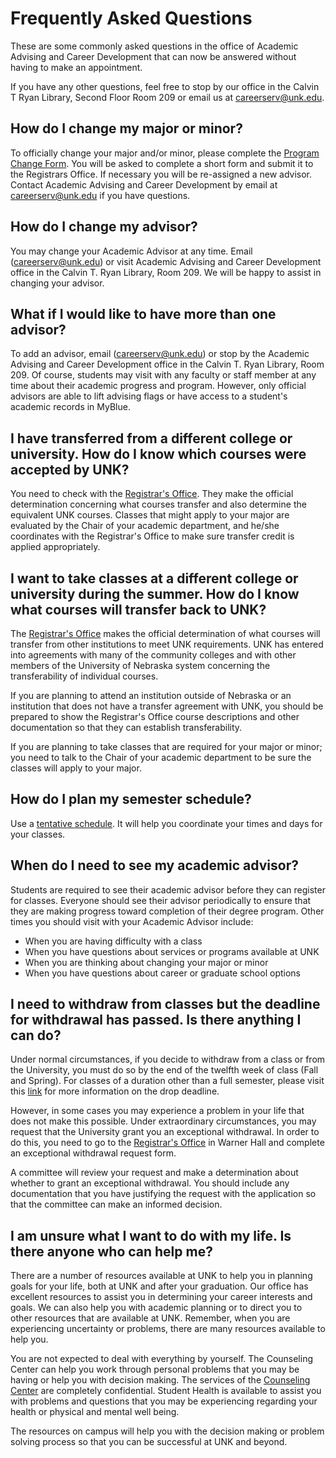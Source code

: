 # Frequently Asked Questions

These are some commonly asked questions in the office of Academic Advising and Career Development that can now be answered without having to make an appointment.

If you have any other questions, feel free to stop by our office in the Calvin T Ryan Library, Second Floor Room 209 or email us at careerserv@unk.edu.

## How do I change my major or minor?

To officially change your major and/or minor, please complete the [Program Change Form](http://www.unk.edu/offices/registrar/undergraduate-majorminor-changes.php). You will be asked to complete a short form and submit it to the Registrars Office. If necessary you will be re-assigned a new advisor. Contact Academic Advising and Career Development by email at careerserv@unk.edu if you have questions.

## How do I change my advisor?

You may change your Academic Advisor at any time. Email (careerserv@unk.edu) or visit Academic Advising and Career Development office in the Calvin T. Ryan Library, Room 209. We will be happy to assist in changing your advisor.

## What if I would like to have more than one advisor?

To add an advisor, email (careerserv@unk.edu) or stop by the Academic Advising and Career Development office in the Calvin T. Ryan Library, Room 209. Of course, students may visit with any faculty or staff member at any time about their academic progress and program. However, only official advisors are able to lift advising flags or have access to a student's academic records in MyBlue.

## I have transferred from a different college or university. How do I know which courses were accepted by UNK?

You need to check with the [Registrar's Office](https://www.unk.edu/offices/registrar/index.php). They make the official determination concerning what courses transfer and also determine the equivalent UNK courses. Classes that might apply to your major are evaluated by the Chair of your academic department, and he/she coordinates with the Registrar's Office to make sure transfer credit is applied appropriately.

## I want to take classes at a different college or university during the summer. How do I know what courses will transfer back to UNK?

The [Registrar's Office](https://www.unk.edu/offices/registrar/index.php) makes the official determination of what courses will transfer from other institutions to meet UNK requirements. UNK has entered into agreements with many of the community colleges and with other members of the University of Nebraska system concerning the transferability of individual courses.

If you are planning to attend an institution outside of Nebraska or an institution that does not have a transfer agreement with UNK, you should be prepared to show the Registrar's Office course descriptions and other documentation so that they can establish transferability.

If you are planning to take classes that are required for your major or minor; you need to talk to the Chair of your academic department to be sure the classes will apply to your major.

## How do I plan my semester schedule?

Use a [tentative schedule](https://www.unk.edu/offices/acs/_files/tentative-class-schedule.pdf). It will help you coordinate your times and days for your classes.

## When do I need to see my academic advisor?

Students are required to see their academic advisor before they can register for classes. Everyone should see their advisor periodically to ensure that they are making progress toward completion of their degree program. Other times you should visit with your Academic Advisor include:

- When you are having difficulty with a class
- When you have questions about services or programs available at UNK
- When you are thinking about changing your major or minor
- When you have questions about career or graduate school options

## I need to withdraw from classes but the deadline for withdrawal has passed. Is there anything I can do?

Under normal circumstances, if you decide to withdraw from a class or from the University, you must do so by the end of the twelfth week of class (Fall and Spring). For classes of a duration other than a full semester, please visit this [link](https://www.unk.edu/offices/registrar/academic_policies_handbook/Change_of_Schedule_Drop_Add.php) for more information on the drop deadline.

However, in some cases you may experience a problem in your life that does not make this possible. Under extraordinary circumstances, you may request that the University grant you an exceptional withdrawal. In order to do this, you need to go to the [Registrar's Office](https://www.unk.edu/offices/registrar/index.php) in Warner Hall and complete an exceptional withdrawal request form.

A committee will review your request and make a determination about whether to grant an exceptional withdrawal. You should include any documentation that you have justifying the request with the application so that the committee can make an informed decision.

## I am unsure what I want to do with my life. Is there anyone who can help me?

There are a number of resources available at UNK to help you in planning goals for your life, both at UNK and after your graduation. Our office has excellent resources to assist you in determining your career interests and goals. We can also help you with academic planning or to direct you to other resources that are available at UNK. Remember, when you are experiencing uncertainty or problems, there are many resources available to help you.

You are not expected to deal with everything by yourself. The Counseling Center can help you work through personal problems that you may be having or help you with decision making. The services of the [Counseling Center](https://www.unk.edu/offices/counseling_healthcare/counseling_care/index.php) are completely confidential. Student Health is available to assist you with problems and questions that you may be experiencing regarding your health or physical and mental well being.

The resources on campus will help you with the decision making or problem solving process so that you can be successful at UNK and beyond.